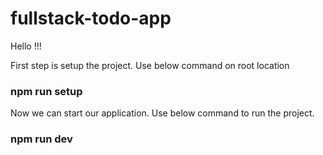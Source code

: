 # fullstack-todo-app

Hello !!!

First step is setup the project. Use below command on root location 
### npm run setup

Now we can start our application. Use below command to run the project.
### npm run dev

